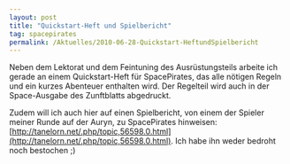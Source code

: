 ```yaml
---
layout: post
title: "Quickstart-Heft und Spielbericht"
tag: spacepirates
permalink: /Aktuelles/2010-06-28-Quickstart-HeftundSpielbericht
---
```


Neben dem Lektorat und dem Feintuning des Ausrüstungsteils arbeite ich gerade an einem Quickstart-Heft für SpacePirates, das alle nötigen Regeln und ein kurzes Abenteuer enthalten wird. Der Regelteil wird auch in der Space-Ausgabe des Zunftblatts abgedruckt.

Zudem will ich auch hier auf einen Spielbericht, von einem der Spieler meiner Runde auf der Auryn, zu SpacePirates hinweisen: [http://tanelorn.net/.php/topic,56598.0.html](http://tanelorn.net/.php/topic,56598.0.html). Ich habe ihn weder bedroht noch bestochen ;)


